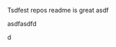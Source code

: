 Tsdfest repos readme is great asdf







asdfasdfd




d


































































































































































































